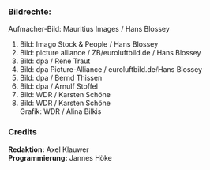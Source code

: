 ### Bildrechte:

Aufmacher-Bild: Mauritius Images / Hans Blossey

1. Bild: Imago Stock & People / Hans Blossey
2. Bild: picture alliance / ZB/euroluftbild.de / Hans Blossey
3. Bild: dpa / Rene Traut
4. Bild: dpa Picture-Alliance / euroluftbild.de/Hans Blossey
5. Bild: dpa / Bernd Thissen
6. Bild: dpa / Arnulf Stoffel
7. Bild: WDR / Karsten Schöne
8. Bild: WDR / Karsten Schöne <br/>
   Grafik: WDR / Alina Bilkis

### Credits

**Redaktion:** Axel Klauwer <br/>
**Programmierung:** Jannes Höke
